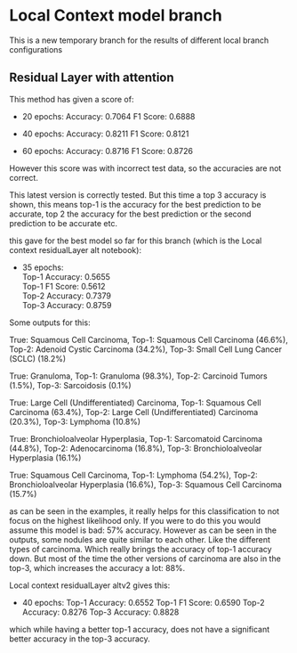 # Local Context model branch

This is a new temporary branch for the results of different local branch configurations


## Residual Layer with attention

This method has given a score of:

- 20 epochs:
Accuracy: 0.7064
F1 Score: 0.6888

- 40 epochs:
Accuracy: 0.8211
F1 Score: 0.8121


- 60 epochs:
Accuracy: 0.8716
F1 Score: 0.8726

However this score was with incorrect test data, so the accuracies are not correct.

This latest version is correctly tested. But this time a top 3 accuracy is shown, this means top-1 is the accuracy for the best prediction to be accurate, top 2 the accuracy for the best prediction or the second prediction to be accurate etc.

this gave for the best model so far for this branch (which is the Local context residualLayer alt notebook):

- 35 epochs:  
Top-1 Accuracy: 0.5655  
Top-1 F1 Score:  0.5612  
Top-2 Accuracy: 0.7379  
Top-3 Accuracy: 0.8759  

Some outputs for this:  

True: Squamous Cell Carcinoma, Top-1: Squamous Cell Carcinoma (46.6%), Top-2: Adenoid Cystic Carcinoma (34.2%), Top-3: Small Cell Lung Cancer (SCLC) (18.2%)  

True: Granuloma, Top-1: Granuloma (98.3%), Top-2: Carcinoid Tumors (1.5%), Top-3: Sarcoidosis (0.1%)  

True: Large Cell (Undifferentiated) Carcinoma, Top-1: Squamous Cell Carcinoma (63.4%), Top-2: Large Cell (Undifferentiated) Carcinoma (20.3%), Top-3: Lymphoma (10.8%)  

True: Bronchioloalveolar Hyperplasia, Top-1: Sarcomatoid Carcinoma (44.8%), Top-2: Adenocarcinoma (16.8%), Top-3: Bronchioloalveolar Hyperplasia (16.1%)  

True: Squamous Cell Carcinoma, Top-1: Lymphoma (54.2%), Top-2: Bronchioloalveolar Hyperplasia (16.6%), Top-3: Squamous Cell Carcinoma (15.7%)  


as can be seen in the examples, it really helps for this classification to not focus on the highest likelihood only. If you were to do this you would assume this model is bad: 57% accuracy. However as can be seen in the outputs, some nodules are quite similar to each other. Like the different types of carcinoma. Which really brings the accuracy of top-1 accuracy down. But most of the time the other versions of carcinoma are also in the top-3, which increases the accuracy a lot: 88%.  

Local context residualLayer altv2 gives this:

- 40 epochs:
Top-1 Accuracy: 0.6552
Top-1 F1 Score:  0.6590
Top-2 Accuracy: 0.8276
Top-3 Accuracy: 0.8828

which while having a better top-1 accuracy, does not have a significant better accuracy in the top-3 accuracy.




